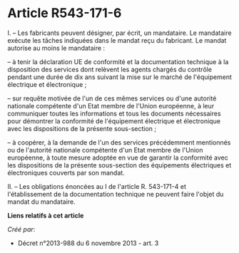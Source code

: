 # Article R543-171-6

I. – Les fabricants peuvent désigner, par écrit, un mandataire. Le mandataire exécute les tâches indiquées dans le mandat
reçu du fabricant. Le mandat autorise au moins le mandataire :

– à tenir la déclaration UE de conformité et la documentation technique à la disposition des services dont relèvent les
agents chargés du contrôle pendant une durée de dix ans suivant la mise sur le marché de l'équipement électrique et
électronique ;

– sur requête motivée de l'un de ces mêmes services ou d'une autorité nationale compétente d'un Etat membre de l'Union
européenne, à leur communiquer toutes les informations et tous les documents nécessaires pour démontrer la conformité de
l'équipement électrique et électronique avec les dispositions de la présente sous-section ;

– à coopérer, à la demande de l'un des services précédemment mentionnés ou de l'autorité nationale compétente d'un Etat
membre de l'Union européenne, à toute mesure adoptée en vue de garantir la conformité avec les dispositions de la présente
sous-section des équipements électriques et électroniques couverts par son mandat.

II. – Les obligations énoncées au I de l'article R. 543-171-4 et l'établissement de la documentation technique ne peuvent
faire l'objet du mandat du mandataire.

**Liens relatifs à cet article**

_Créé par_:

  - Décret n°2013-988 du 6 novembre 2013 - art. 3
